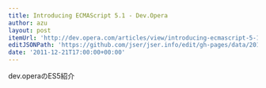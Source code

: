 ```yaml
---
title: Introducing ECMAScript 5.1 - Dev.Opera
author: azu
layout: post
itemUrl: 'http://dev.opera.com/articles/view/introducing-ecmascript-5-1/'
editJSONPath: 'https://github.com/jser/jser.info/edit/gh-pages/data/2011/12/index.json'
date: '2011-12-21T17:00:00+00:00'
---
```

dev.operaのES5紹介
